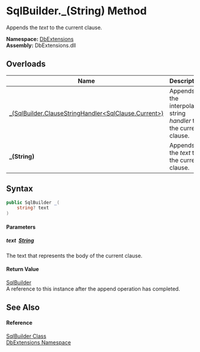 SqlBuilder._(String) Method
===========================
Appends the *text* to the current clause.
  
**Namespace:** [DbExtensions][1]  
**Assembly:** DbExtensions.dll

Overloads
---------

| Name                                                         | Description                                                      |
| ------------------------------------------------------------ | ---------------------------------------------------------------- |
| [_(SqlBuilder.ClauseStringHandler&lt;SqlClause.Current>)][2] | Appends the interpolated string *handler* to the current clause. |
| **_(String)**                                                | Appends the *text* to the current clause.                        |


Syntax
------

```csharp
public SqlBuilder _(
	string? text
)
```

#### Parameters

##### *text*  [String][3]
The text that represents the body of the current clause.

#### Return Value
[SqlBuilder][4]  
A reference to this instance after the append operation has completed.

See Also
--------

#### Reference
[SqlBuilder Class][4]  
[DbExtensions Namespace][1]  

[1]: ../README.md
[2]: _.md
[3]: https://learn.microsoft.com/dotnet/api/system.string
[4]: README.md